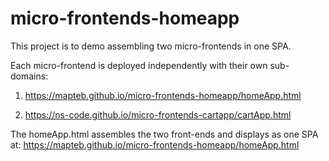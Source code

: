 # micro-frontends-homeapp

This project is to demo assembling two micro-frontends in one SPA.

Each micro-frontend is deployed independently with their own sub-domains:

1. https://mapteb.github.io/micro-frontends-homeapp/homeApp.html

2. https://ns-code.github.io/micro-frontends-cartapp/cartApp.html


The homeApp.html assembles the two front-ends and displays as one SPA at: https://mapteb.github.io/micro-frontends-homeapp/homeApp.html

